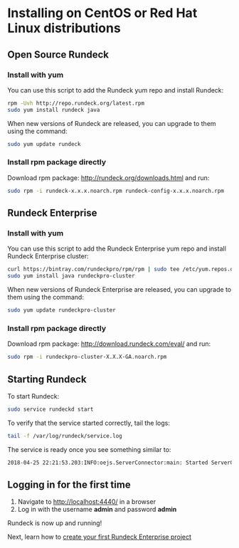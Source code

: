 # Installing on CentOS or Red Hat Linux distributions

## Open Source Rundeck

### Install with yum

You can use this script to add the Rundeck yum repo and install Rundeck:

```bash
rpm -Uvh http://repo.rundeck.org/latest.rpm
sudo yum install rundeck java
```

When new versions of Rundeck are released, you can upgrade to them using the command:

```bash
sudo yum update rundeck
```

### Install rpm package directly

Download rpm package: http://rundeck.org/downloads.html and run:

```bash
sudo rpm -i rundeck-x.x.x.noarch.rpm rundeck-config-x.x.x.noarch.rpm
```

## Rundeck Enterprise

### Install with yum

You can use this script to add the Rundeck Enterprise yum repo and install Rundeck Enterprise cluster:

```bash
curl https://bintray.com/rundeckpro/rpm/rpm | sudo tee /etc/yum.repos.d/bintray-rundeckpro-rpm.repo
sudo yum install java rundeckpro-cluster
```

When new versions of Rundeck Enterprise are released, you can upgrade to them using the command:

```bash
sudo yum update rundeckpro-cluster
```

### Install rpm package directly

Download rpm package: http://download.rundeck.com/eval/ and run:

```bash
sudo rpm -i rundeckpro-cluster-X.X.X-GA.noarch.rpm
```

## Starting Rundeck

To start Rundeck:

```bash
sudo service rundeckd start
```

To verify that the service started correctly, tail the logs:

```bash
tail -f /var/log/rundeck/service.log
```

The service is ready once you see something similar to:

```bash
2018-04-25 22:21:53.203:INFO:oejs.ServerConnector:main: Started ServerConnector@7d593bbc{HTTP/1.1}{0.0.0.0:4440}
```

## Logging in for the first time

1. Navigate to [http://localhost:4440/](http://localhost:4440/user/login) in a browser
1. Log in with the username **admin** and password **admin**

Rundeck is now up and running!

Next, learn how to [create your first Rundeck Enterprise project](/manual/03-getting-started.md#project-setup)
